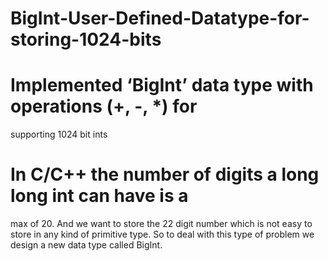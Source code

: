 # BigInt-User-Defined-Datatype-for-storing-1024-bits
# Implemented ‘BigInt’ data type with operations (+, -, *) for
supporting 1024 bit ints
#  In C/C++ the number of digits a long long int can have is a
   max of 20. And we want to store the 22 digit number which is
   not easy to store in any kind of primitive type. So to deal with
  this type of problem we design a new data type called BigInt.
